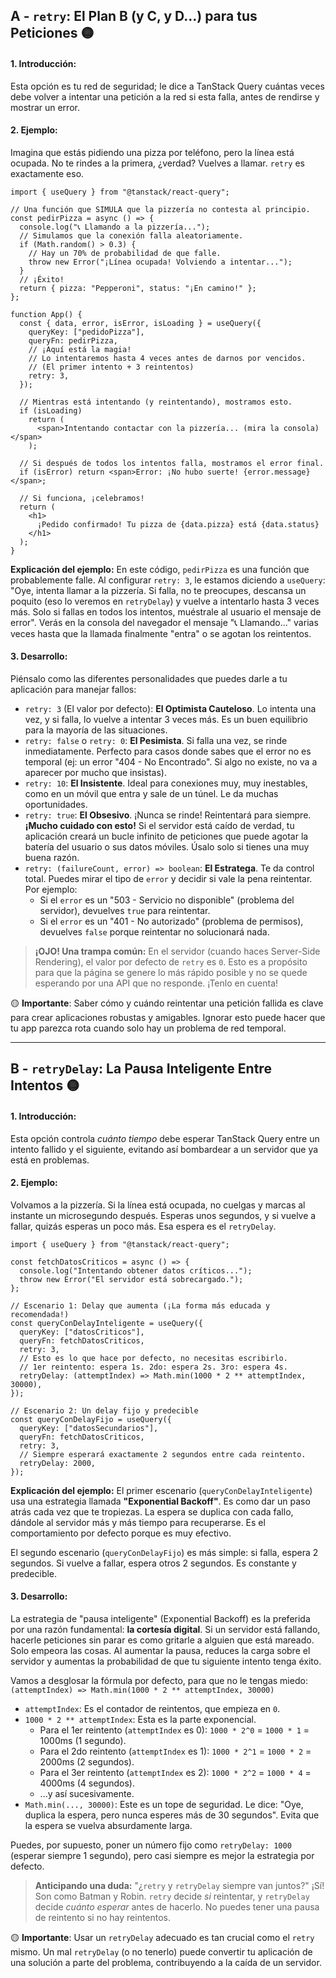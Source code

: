 ## A - `retry`: El Plan B (y C, y D...) para tus Peticiones 🟡

#### 1. **Introducción:**

Esta opción es tu red de seguridad; le dice a TanStack Query cuántas veces debe volver a intentar una petición a la red si esta falla, antes de rendirse y mostrar un error.

#### 2. **Ejemplo:**

Imagina que estás pidiendo una pizza por teléfono, pero la línea está ocupada. No te rindes a la primera, ¿verdad? Vuelves a llamar. `retry` es exactamente eso.

```tsx
import { useQuery } from "@tanstack/react-query";

// Una función que SIMULA que la pizzería no contesta al principio.
const pedirPizza = async () => {
  console.log("📞 Llamando a la pizzería...");
  // Simulamos que la conexión falla aleatoriamente.
  if (Math.random() > 0.3) {
    // Hay un 70% de probabilidad de que falle.
    throw new Error("¡Línea ocupada! Volviendo a intentar...");
  }
  // ¡Éxito!
  return { pizza: "Pepperoni", status: "¡En camino!" };
};

function App() {
  const { data, error, isError, isLoading } = useQuery({
    queryKey: ["pedidoPizza"],
    queryFn: pedirPizza,
    // ¡Aquí está la magia!
    // Lo intentaremos hasta 4 veces antes de darnos por vencidos.
    // (El primer intento + 3 reintentos)
    retry: 3,
  });

  // Mientras está intentando (y reintentando), mostramos esto.
  if (isLoading)
    return (
      <span>Intentando contactar con la pizzería... (mira la consola)</span>
    );

  // Si después de todos los intentos falla, mostramos el error final.
  if (isError) return <span>Error: ¡No hubo suerte! {error.message}</span>;

  // Si funciona, ¡celebramos!
  return (
    <h1>
      ¡Pedido confirmado! Tu pizza de {data.pizza} está {data.status}
    </h1>
  );
}
```

**Explicación del ejemplo:**
En este código, `pedirPizza` es una función que probablemente falle. Al configurar `retry: 3`, le estamos diciendo a `useQuery`: "Oye, intenta llamar a la pizzería. Si falla, no te preocupes, descansa un poquito (eso lo veremos en `retryDelay`) y vuelve a intentarlo hasta 3 veces más. Solo si fallas en todos los intentos, muéstrale al usuario el mensaje de error". Verás en la consola del navegador el mensaje "📞 Llamando..." varias veces hasta que la llamada finalmente "entra" o se agotan los reintentos.

#### 3. **Desarrollo**:

Piénsalo como las diferentes personalidades que puedes darle a tu aplicación para manejar fallos:

- `retry: 3` (El valor por defecto): **El Optimista Cauteloso**. Lo intenta una vez, y si falla, lo vuelve a intentar 3 veces más. Es un buen equilibrio para la mayoría de las situaciones.
- `retry: false` o `retry: 0`: **El Pesimista**. Si falla una vez, se rinde inmediatamente. Perfecto para casos donde sabes que el error no es temporal (ej: un error "404 - No Encontrado". Si algo no existe, no va a aparecer por mucho que insistas).
- `retry: 10`: **El Insistente**. Ideal para conexiones muy, muy inestables, como en un móvil que entra y sale de un túnel. Le da muchas oportunidades.
- `retry: true`: **El Obsesivo**. ¡Nunca se rinde! Reintentará para siempre. **¡Mucho cuidado con esto!** Si el servidor está caído de verdad, tu aplicación creará un bucle infinito de peticiones que puede agotar la batería del usuario o sus datos móviles. Úsalo solo si tienes una muy buena razón.
- `retry: (failureCount, error) => boolean`: **El Estratega**. Te da control total. Puedes mirar el tipo de `error` y decidir si vale la pena reintentar. Por ejemplo:
  - Si el `error` es un "503 - Servicio no disponible" (problema del servidor), devuelves `true` para reintentar.
  - Si el `error` es un "401 - No autorizado" (problema de permisos), devuelves `false` porque reintentar no solucionará nada.

> **¡OJO! Una trampa común:** En el servidor (cuando haces Server-Side Rendering), el valor por defecto de `retry` es `0`. Esto es a propósito para que la página se genere lo más rápido posible y no se quede esperando por una API que no responde. ¡Tenlo en cuenta!

🟡 **Importante**: Saber cómo y cuándo reintentar una petición fallida es clave para crear aplicaciones robustas y amigables. Ignorar esto puede hacer que tu app parezca rota cuando solo hay un problema de red temporal.

---

## B - `retryDelay`: La Pausa Inteligente Entre Intentos 🟡

#### 1. **Introducción:**

Esta opción controla _cuánto tiempo_ debe esperar TanStack Query entre un intento fallido y el siguiente, evitando así bombardear a un servidor que ya está en problemas.

#### 2. **Ejemplo:**

Volvamos a la pizzería. Si la línea está ocupada, no cuelgas y marcas al instante un microsegundo después. Esperas unos segundos, y si vuelve a fallar, quizás esperas un poco más. Esa espera es el `retryDelay`.

```tsx
import { useQuery } from "@tanstack/react-query";

const fetchDatosCriticos = async () => {
  console.log("Intentando obtener datos críticos...");
  throw new Error("El servidor está sobrecargado.");
};

// Escenario 1: Delay que aumenta (¡La forma más educada y recomendada!)
const queryConDelayInteligente = useQuery({
  queryKey: ["datosCriticos"],
  queryFn: fetchDatosCriticos,
  retry: 3,
  // Esto es lo que hace por defecto, no necesitas escribirlo.
  // 1er reintento: espera 1s. 2do: espera 2s. 3ro: espera 4s.
  retryDelay: (attemptIndex) => Math.min(1000 * 2 ** attemptIndex, 30000),
});

// Escenario 2: Un delay fijo y predecible
const queryConDelayFijo = useQuery({
  queryKey: ["datosSecundarios"],
  queryFn: fetchDatosCriticos,
  retry: 3,
  // Siempre esperará exactamente 2 segundos entre cada reintento.
  retryDelay: 2000,
});
```

**Explicación del ejemplo:**
El primer escenario (`queryConDelayInteligente`) usa una estrategia llamada **"Exponential Backoff"**. Es como dar un paso atrás cada vez que te tropiezas. La espera se duplica con cada fallo, dándole al servidor más y más tiempo para recuperarse. Es el comportamiento por defecto porque es muy efectivo.

El segundo escenario (`queryConDelayFijo`) es más simple: si falla, espera 2 segundos. Si vuelve a fallar, espera otros 2 segundos. Es constante y predecible.

#### 3. **Desarrollo**:

La estrategia de "pausa inteligente" (Exponential Backoff) es la preferida por una razón fundamental: **la cortesía digital**. Si un servidor está fallando, hacerle peticiones sin parar es como gritarle a alguien que está mareado. Solo empeora las cosas. Al aumentar la pausa, reduces la carga sobre el servidor y aumentas la probabilidad de que tu siguiente intento tenga éxito.

Vamos a desglosar la fórmula por defecto, para que no le tengas miedo: `(attemptIndex) => Math.min(1000 * 2 ** attemptIndex, 30000)`

- `attemptIndex`: Es el contador de reintentos, que empieza en `0`.
- `1000 * 2 ** attemptIndex`: Esta es la parte exponencial.
  - Para el 1er reintento (`attemptIndex` es 0): `1000 * 2^0` = `1000 * 1` = 1000ms (1 segundo).
  - Para el 2do reintento (`attemptIndex` es 1): `1000 * 2^1` = `1000 * 2` = 2000ms (2 segundos).
  - Para el 3er reintento (`attemptIndex` es 2): `1000 * 2^2` = `1000 * 4` = 4000ms (4 segundos).
  - ...y así sucesivamente.
- `Math.min(..., 30000)`: Este es un tope de seguridad. Le dice: "Oye, duplica la espera, pero nunca esperes más de 30 segundos". Evita que la espera se vuelva absurdamente larga.

Puedes, por supuesto, poner un número fijo como `retryDelay: 1000` (esperar siempre 1 segundo), pero casi siempre es mejor la estrategia por defecto.

> **Anticipando una duda:** "¿`retry` y `retryDelay` siempre van juntos?" ¡Sí! Son como Batman y Robin. `retry` decide _si_ reintentar, y `retryDelay` decide _cuánto esperar_ antes de hacerlo. No puedes tener una pausa de reintento si no hay reintentos.

🟡 **Importante**: Usar un `retryDelay` adecuado es tan crucial como el `retry` mismo. Un mal `retryDelay` (o no tenerlo) puede convertir tu aplicación de una solución a parte del problema, contribuyendo a la caída de un servidor.

